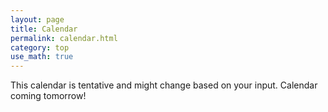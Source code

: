 ```yaml
---
layout: page
title: Calendar
permalink: calendar.html
category: top 
use_math: true
---
```


    
This calendar is tentative and might change based on your input. Calendar coming tomorrow!

